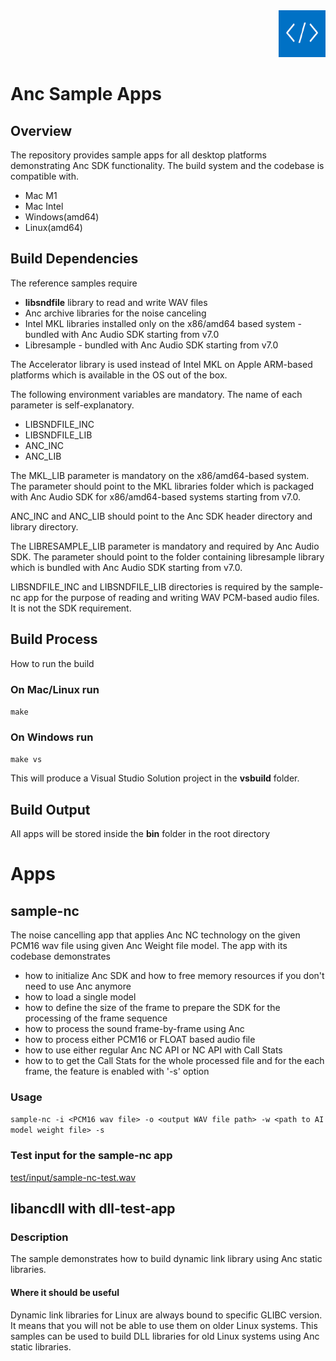 <div align="right">
<img src="./Anc.png" height="75px" />
</div>

# Anc Sample Apps
## Overview
The repository provides sample apps for all desktop platforms demonstrating Anc SDK functionality.
The build system and the codebase is compatible with.
* Mac M1
* Mac Intel
* Windows(amd64)
* Linux(amd64)

## Build Dependencies
The reference samples require
* **libsndfile** library to read and write WAV files
* Anc archive libraries for the noise canceling
* Intel MKL libraries installed only on the x86/amd64 based system - bundled with Anc Audio SDK starting from v7.0
* Libresample - bundled with Anc Audio SDK starting from v7.0

The Accelerator library is used instead of Intel MKL on Apple ARM-based platforms which is available in the OS out of the box.

The following environment variables are mandatory. The name of each parameter is self-explanatory.
* LIBSNDFILE_INC
* LIBSNDFILE_LIB
* ANC_INC
* ANC_LIB

The MKL_LIB parameter is mandatory on the x86/amd64-based system. The parameter should point to the MKL libraries folder which is packaged with Anc Audio SDK for x86/amd64-based systems starting from v7.0.

ANC_INC and ANC_LIB should point to the Anc SDK header directory and library directory.

The LIBRESAMPLE_LIB parameter is mandatory and required by Anc Audio SDK. The parameter should point to the folder containing libresample library which is bundled with Anc Audio SDK starting from v7.0.

LIBSNDFILE_INC and LIBSNDFILE_LIB directories is required by the sample-nc app for the purpose of reading and writing WAV PCM-based audio files. It is not the SDK requirement.


## Build Process

How to run the build

### On Mac/Linux run
```make```

### On Windows run
```make vs```

This will produce a Visual Studio Solution project in the **vsbuild** folder.

## Build Output
All apps will be stored inside the **bin** folder in the root directory

# Apps
## sample-nc
The noise cancelling app that applies Anc NC technology on the given PCM16 wav file using given Anc Weight file model. The app with its codebase demonstrates 
* how to initialize Anc SDK and how to free memory resources if you don't need to use Anc anymore 
* how to load a single model
* how to define the size of the frame to prepare the SDK for the processing of the frame sequence
* how to process the sound frame-by-frame using Anc
* how to process either PCM16 or FLOAT based audio file
* how to use either regular Anc NC API or NC API with Call Stats
* how to to get the Call Stats for the whole processed file and for the each frame, the feature is enabled with '-s' option

### Usage
```sample-nc -i <PCM16 wav file> -o <output WAV file path> -w <path to AI model weight file> -s```

### Test input for the sample-nc app
[test/input/sample-nc-test.wav](test/input/sample-nc-test.wav)

## libancdll with dll-test-app

### Description
The sample demonstrates how to build dynamic link library using Anc static libraries.

#### Where it should be useful
Dynamic link libraries for Linux are always bound to specific GLIBC version. It means that you will not be able to use them on older Linux systems. This samples can be used to build DLL libraries for old Linux systems using Anc static libraries.
